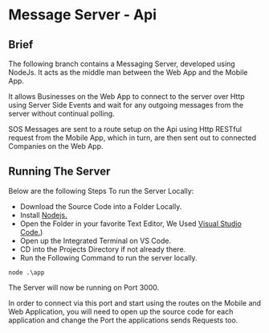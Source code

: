 # Message Server - Api

## Brief
The following branch contains a Messaging Server, developed using NodeJs. It acts as the middle man between the Web App and the Mobile App.

It allows Businesses on the Web App to connect to the server over Http using Server Side Events and wait for any outgoing messages from the server without continual polling.

SOS Messages are sent to a route setup on the Api using Http RESTful request from the Mobile App, which in turn, are then sent out to connected Companies on the Web App.


## Running The Server
Below are the following Steps To run the Server Locally:

* Download the Source Code into a Folder Locally.
* Install [Nodejs.](https://nodejs.org/en/)
* Open the Folder in your favorite Text Editor, We Used [Visual Studio Code.](https://code.visualstudio.com/download))
* Open up the Integrated Terminal on VS Code.
* CD into the Projects Directory if not already there.
* Run the Following Command to run the server locally.
```
node .\app
```

The Server will now be running on Port 3000. 

In order to connect via this port and start using the routes on the Mobile and Web Application, you will need to open up the source code for each application and change the Port the applications sends Requests too.
